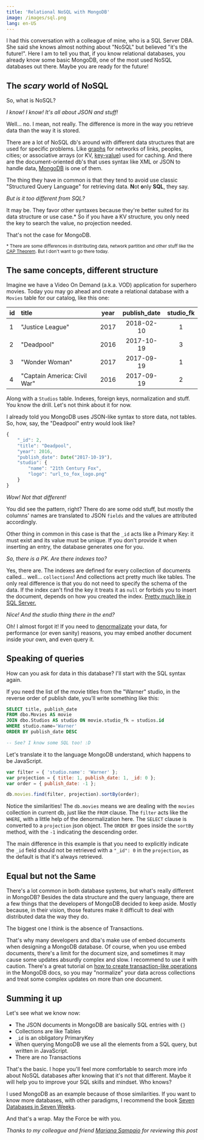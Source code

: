 ```yaml
---
title: 'Relational NoSQL with MongoDB'
image: /images/sql.png
lang: en-US
---
```


I had this conversation with a colleague of mine, who is a SQL Server DBA. She said she knows almost
nothing about "NoSQL" but believed "it's the future!". Here I am to tell you that, if you know
relational databases, you already know some basic MongoDB, one of the most used NoSQL databases out
there. Maybe you are ready for the future!

## The _scary_ world of NoSQL

So, what is NoSQL?

_I know! I know! It's all about JSON and stuff!_

Well... no. I mean, not really. The difference is more in the way you retrieve data than the way it
is stored.

There are a lot of NoSQL db's around with different data structures that are used for specific
problems. Like [graphs][wik02] for networks of links, peoples, cities; or associative arrays (or KV,
[key-value][wik03]) used for caching. And there are the document-oriented db's that uses syntax like
XML or JSON to handle data, [MongoDB][mon01] is one of them.

The thing they have in common is that they tend to avoid use classic "Structured Query Language" for
retrieving data. **N**ot **o**nly **SQL**, they say.

_But is it too different from SQL?_

It may be. They favor other syntaxes because they're better suited for its data structure or use
case.\* So if you have a KV structure, you only need the key to search the value, no projection
needed.

That's not the case for MongoDB.

<small>\* There are some differences in distributing data, network partition and other stuff like
the [CAP Theorem][wik01]. But I don't want to go there today.</small>

## The same concepts, different structure

Imagine we have a Video On Demand (a.k.a. VOD) application for superhero movies. Today you may go
ahead and create a relational database with a `Movies` table for our catalog, like this one:

| id  | title                        | year | publish_date | studio_fk |
| --- | :--------------------------- | ---- | :----------: | :-------: |
| 1   | "Justice League"             | 2017 |  2018-02-10  |     1     |
| 2   | "Deadpool"                   | 2016 |  2017-10-19  |     3     |
| 3   | "Wonder Woman"               | 2017 |  2017-09-19  |     1     |
| 4   | "Captain America: Civil War" | 2016 |  2017-09-19  |     2     |

Along with a `Studios` table. Indexes, foreign keys, normalization and stuff. You know the drill.
Let's not think about it for now.

I already told you MongoDB uses JSON-like syntax to store data, not tables. So, how, say, the
"Deadpool" entry would look like?

```js
{
    "_id": 2,
    "title": "Deadpool",
    "year": 2016,
    "publish_date": Date("2017-10-19"),
    "studio": {
        "name": "21th Century Fox",
        "logo": "url_to_fox_logo.png"
    }
}
```

_Wow! Not that different!_

You did see the pattern, right? There do are some odd stuff, but mostly the columns' names are
translated to JSON `fields` and the values are attributed accordingly.

Other thing in common in this case is that the `_id` acts like a Primary Key: it must exist and its
value must be unique. If you don't provide it when inserting an entry, the database generates one
for you.

_So, there is a PK. Are there indexes too?_

Yes, there are. The indexes are defined for every collection of documents called... well...
`collections`! And collections act pretty much like tables. The only real difference is that you do
not need to specify the schema of the data. If the index can't find the key it treats it as `null`
or forbids you to insert the document, depends on how you created the index. [Pretty much like in
SQL Server.][sta01]

_Nice! And the studio thing there in the end?_

Oh! I almost forgot it! If you need to [denormalizate][wik04] your data, for performance (or even
sanity) reasons, you may embed another document inside your own, and even query it.

## Speaking of queries

How can you ask for data in this database? I'll start with the SQL syntax again.

If you need the list of the movie titles from the "Warner" studio, in the reverse order of publish
date, you'll write something like this:

```sql
SELECT title, publish_date
FROM dbo.Movies AS movie
JOIN dbo.Studios AS studio ON movie.studio_fk = studios.id
WHERE studio.name='Warner'
ORDER BY publish_date DESC

-- See? I know some SQL too! :D
```

Let's translate it to the language MongoDB understand, which happens to be JavaScript.

```js
var filter = { 'studio.name': 'Warner' };
var projection = { title: 1, publish_date: 1, _id: 0 };
var order = { publish_date: -1 };

db.movies.find(filter, projection).sortBy(order);
```

Notice the similarities! The `db.movies` means we are dealing with the `movies` collection in
current db, just like the `FROM` clause. The `filter` acts like the `WHERE`, with a little help of
the denormalization here. The `SELECT` clause is converted to a `projection` json object. The
`ORDER BY` goes inside the `sortBy` method, with the `-1` indicating the descending order.

The main difference in this example is that you need to explicitly indicate the `_id` field should
not be retrieved with a `"_id": 0` in the `projection`, as the default is that it's always
retrieved.

## Equal but not the Same

There's a lot common in both database systems, but what's really different in MongoDB? Besides the
data structure and the query language, there are a few things that the developers of MongoDB decided
to keep aside. Mostly because, in their vision, those features make it difficult to deal with
distributed data the way they do.

The biggest one I think is the absence of Transactions.

That's why many developers and dba's make use of embed documents when designing a MongoDB database.
Of course, when you use embed documents, there's a limit for the document size, and sometimes it may
cause some updates absurdly complex and slow. I recommend to use it with caution. There's a great
tutorial on [how to create transaction-like operations][mon02] in the MongoDB docs, so you may
"normalize" your data across collections and treat some complex updates on more than one document.

## Summing it up

Let's see what we know now:

- The JSON documents in MongoDB are basically SQL entries with `{}`
- Collections are like Tables
- `_id` is an obligatory PrimaryKey
- When querying MongoDB we use all the elements from a SQL query, but written in JavaScript.
- There are no Transactions

That's the basic. I hope you'll feel more comfortable to search more info about NoSQL databases
after knowing that it's not that different. Maybe it will help you to improve your SQL skills and
mindset. Who knows?

I used MongoDB as an example because of those similarities. If you want to know more databases, with
other paradigms, I recommend the book [Seven Databases in Seven Weeks][pra01].

And that's a wrap. May the Force be with you.

_Thanks to my colleague and friend [Mariana Sampaio][mar01] for reviewing this post_

[mon01]: https://www.mongodb.com/
[mon02]: https://docs.mongodb.com/manual/core/write-operations-atomicity/
[pra01]: https://www.amazon.com.br/Seven-Databases-Weeks-Modern-Movement/dp/1934356921
[sta01]: https://stackoverflow.com/a/20687291/5150453
[wik01]: https://en.wikipedia.org/wiki/CAP_theorem
[wik02]: https://en.wikipedia.org/wiki/Graph_database
[wik03]: https://en.wikipedia.org/wiki/Key-value_database
[wik04]: https://en.wikipedia.org/wiki/Denormalization
[mar01]: https://br.linkedin.com/in/mariana-serni-sampaio-9bb110116
